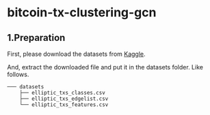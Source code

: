 # bitcoin-tx-clustering-gcn

## 1.Preparation

First, please download the datasets from [Kaggle](https://www.kaggle.com/ellipticco/elliptic-data-set).

And, extract the downloaded file and put it in the datasets folder. Like follows.

```shell
─── datasets
    ├── elliptic_txs_classes.csv
    ├── elliptic_txs_edgelist.csv
    └── elliptic_txs_features.csv
```
